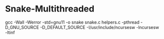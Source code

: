 # Snake-Multithreaded

 gcc -Wall -Werror -std=gnu11  -o snake snake.c helpers.c -pthread -D_GNU_SOURCE -D_DEFAULT_SOURCE -I/usr/include/ncursesw -lncursesw -ltinf
